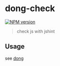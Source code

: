 # dong-check

[![NPM version](https://img.shields.io/npm/v/dong-check.svg?style=flat-square)](https://npmjs.org/package/dong-check)

> check js with jshint

## Usage

see [dong](https://github.com/crossjs/dong)
